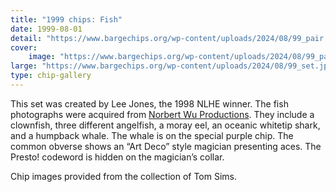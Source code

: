 ```yaml
---
title: "1999 chips: Fish"
date: 1999-08-01
detail: "https://www.bargechips.org/wp-content/uploads/2024/08/99_pair.jpg"
cover:
    image: "https://www.bargechips.org/wp-content/uploads/2024/08/99_pair.jpg"
large: "https://www.bargechips.org/wp-content/uploads/2024/08/99_set.jpg"
type: chip-gallery
---
```


This set was created by Lee Jones, the 1998 NLHE winner. The fish photographs
were acquired from [Norbert Wu Productions](http://www.norbertwu.com/"). They
include a clownfish, three different angelfish, a moray eel, an oceanic
whitetip shark, and a humpback whale. The whale is on the special purple
chip. The common obverse shows an &#8220;Art Deco&#8221; style magician
presenting aces. The Presto! codeword is hidden on the magician&#8217;s collar.

Chip images provided from the collection of Tom Sims.
